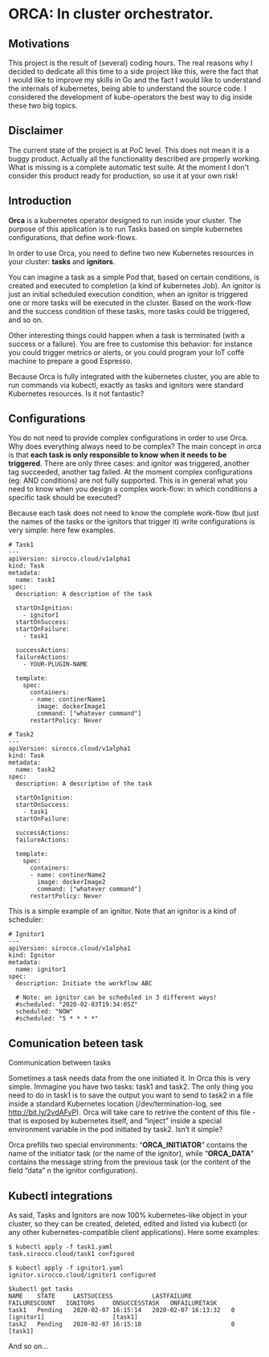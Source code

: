 ORCA: In cluster orchestrator.
===

Motivations
---
This project is the result of (several) coding hours. The real reasons why I decided to dedicate all this time to a side project like this, were the fact that I would like to improve my skills in Go and the fact I would like to understand the internals of kubernetes, being able to understand the source code. I considered the development of kube-operators the best way to dig inside these two big topics.

Disclaimer
---
The current state of the project is at PoC level. This does not mean it is a buggy product. Actually all the functionality described are properly working. What is missing is a complete automatic test suite. At the moment I don't consider this product ready for production, so use it at your own risk!


Introduction
---
**Orca** is a kubernetes operator designed to run inside your cluster. The purpose of this application is to run Tasks based on simple kubernetes configurations, that define work-flows.

In order to use Orca, you need to define two new Kubernetes resources in your cluster: **tasks** and **ignitors**.

You can imagine a task as a simple Pod that, based on certain conditions, is created and executed to completion (a kind of kubernetes Job). An ignitor is just an initial scheduled execution condition, when an ignitor is triggered one or more tasks will be executed in the cluster. Based on the work-flow and the success condition of these tasks, more tasks could be triggered, and so on.

Other interesting things could happen when a task is terminated (with a success or a failure). You are free to customise this behavior: for instance you could trigger metrics or alerts, or you could program your IoT coffè machine to prepare a good Espresso.

Because Orca is fully integrated with the kubernetes cluster, you are able to run commands via kubectl, exactly as tasks and ignitors were standard Kubernetes resources. Is it not fantastic?

Configurations
---

You do not need to provide complex configurations in order to use Orca. Why does everything always need to be complex? The main concept in orca is that **each task is only responsible to know when it needs to be triggered**. There are only three cases: and ignitor was triggered, another tag succeeded, another tag failed. At the moment complex configurations (eg: AND conditions) are not fully supported. This is in general what you need to know when you design a complex work-flow: in which conditions a specific task should be executed?

Because each task does not need to know the complete work-flow (but just the names of the tasks or the ignitors that trigger it) write configurations is very simple: here few examples.

```
# Task1
---
apiVersion: sirocco.cloud/v1alpha1
kind: Task
metadata:
  name: task1
spec:
  description: A description of the task
  
  startOnIgnition:
    - ignitor1
  startOnSuccess:
  startOnFailure:
    - task1
  
  successActions:
  failureActions:
    - YOUR-PLUGIN-NAME
  
  template:
    spec:
      containers:
      - name: continerName1
        image: dockerImage1
        command: ["whatever command"]
      restartPolicy: Never
```

```
# Task2
---
apiVersion: sirocco.cloud/v1alpha1
kind: Task
metadata:
  name: task2
spec:
  description: A description of the task
  
  startOnIgnition:
  startOnSuccess:
  	- task1
  startOnFailure:
  
  successActions:
  failureActions:
  
  template:
    spec:
      containers:
      - name: continerName2
        image: dockerImage2
        command: ["whatever command"]
      restartPolicy: Never
```

This is a simple example of an ignitor. Note that an ignitor is a kind of scheduler:

```
# Ignitor1
---
apiVersion: sirocco.cloud/v1alpha1
kind: Ignitor
metadata:
  name: ignitor1
spec:
  description: Initiate the workflow ABC
  
  # Note: an ignitor can be scheduled in 3 different ways!
  #scheduled: "2020-02-03T19:34:05Z"
  scheduled: "NOW"
  #scheduled: "5 * * * *"

```

Comunication beteen task
---

Communication between tasks

Sometimes a task needs data from the one initiated it. In Orca this is very simple. Immagine you have two tasks: task1 and task2. The only thing you need to do in task1 is to save the output you want to send to task2 in a file inside a standard Kubernetes location (/dev/termination-log, see http://bit.ly/2vdAFvP). Orca will take care to retrive the content of this file - that is exposed by kubernetes itself, and “inject” inside a special environment variable in the pod initiated by task2. Isn’t it simple?

Orca prefills two special environments: “**ORCA_INITIATOR**” contains the name of the initiator task (or the name of the ignitor), while “**ORCA_DATA**” contains the message string from the previous task (or the content of the field “data” n the ignitor configuration).


Kubectl integrations
---

As said, Tasks and Ignitors are now 100% kubernetes-like object in your cluster, so they can be created, deleted, edited and listed via kubectl (or any other kubernetes-compatible client applications). Here some examples:

```
$ kubectl apply -f task1.yaml 
task.sirocco.cloud/task1 configured
```

```
$ kubectl apply -f ignitor1.yaml 
ignitor.sirocco.cloud/ignitor1 configured
```

```
$kubectl get tasks
NAME    STATE     LASTSUCCESS           LASTFAILURE           FAILURESCOUNT   IGNITORS     ONSUCCESSTASK   ONFAILURETASK
task1   Pending   2020-02-07 16:15:14   2020-02-07 16:13:32   0               [ignitor1]                   [task1]
task2   Pending   2020-02-07 16:15:18                         0                            [task1]         
```

And so on...